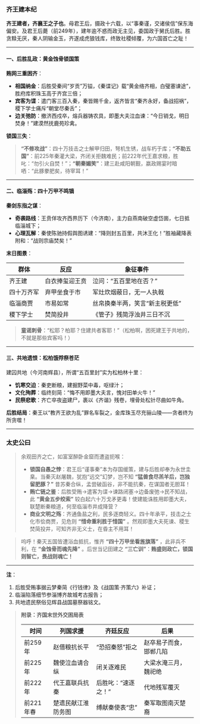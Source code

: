 ### **齐王建本纪**

**齐王建者，齐襄王之子也**。母君王后，摄政十六载，以“事秦谨，交诸侯信”保东海偏安。及君王后薨（前249年），建年逾不惑而政无主见，委国政于舅氏后胜。胜贪黩无厌，秦人阴输金玉，齐遂成虎狼钱库，终致社稷倾覆，为六国首亡之耻！

------

#### **一、后胜乱政：黄金蚀骨锁国策**

**贿网三重困齐**：

- **相国纳金**：后胜受秦间“岁贡”万镒，《秦谍记》载“黄金络齐相，白璧塞谏途”，胜府库积珠玉高于齐宫三倍；
- **宾客为谍**：遣门客三百入秦，秦皆赐千金，返齐皆言“秦齐永好，备战招祸”，稷下学士痛斥“朝堂尽秦舌”；
- **边关弛防**：撤济西戍卒，熔兵器铸农具，即墨大夫泣血谏：“今日销戈，明日焚身！”建漠然抚鹿苑珍禽。

**锁国三失**：

> **“不修攻战”**：四十万技击之士解甲归田，弩机生锈，战车朽于库；
>  ​**​“不助五国”​**​：前225年秦灌大梁，齐闭关拒魏难民；前222年代王嘉求粮，胜叱：“勿引火自焚！”；
>  ​**​“朝秦媚笑”​**​：建三赴咸阳朝觐，嬴政赐宴时暗哂：“此豚豢肥矣，待宰耳！”

------

#### **二、临淄殇：四十万甲不鸣镝**

**秦剑东指之谋**：

- **奇袭路线**：王贲佯攻齐西界历下（今济南），主力自燕南破空虚岱崮，七日抵临淄城下；
- **心理瓦解**：秦使陈驰持假舆图诱建：“降则封五百里，共沐王化！”胜袖藏降表附和：“战则宗庙焚矣！”

**末日图景**：

| **群体**   | **反应**       | **象征事件**                   |
| ---------- | -------------- | ------------------------------ |
| 齐王建     | 白衣捧玺迎王贲 | 泣问：“五百里地在否？”         |
| 四十万齐军 | 弃甲坐食于市   | 军灶炊烟蔽日，无一人执戟       |
| 临淄商贾   | 市易如常       | 丝帛换秦半两，笑言“新主税更低” |
| 稷下学士   | 焚简投井       | 《管子》残简浮浊井三日不沉     |

> **童谣刺骨**：“松耶？柏耶？住建共者客耶！”（松柏啊，困死建王于共地的，不就是那些宾客吗！）

------

#### **三、共地遗恨：松柏饿殍祭苍茫**

建囚共地（今河南辉县），所谓“五百里封”实为松柏林十里：

- **饥寒交迫**：秦吏断粮，建掘野菜中毒，呕绿汁；
- **文化殉葬**：临终刻简：“悔不用即墨大夫言，愧对田单火牛！”
- **民祭悲歌**：齐亡卒夜盗建尸，裹以《齐谐》残卷，埋骨处松针尽曲如牛角。

**后胜结局**：秦王以“教齐王欲为乱”罪名车裂之，金库珠玉尽充骊山陵——贪者终为所贪噬！

------

### **太史公曰**

> 余观田齐之亡，如富室醉卧金窟而遭盗扼喉：
>
> - **锁国自愚之悖**：君王后“谨事秦”本为存国缓策，建与后胜却奉为永世圭臬。当秦灭赵屠魏，犹抱“远交”幻梦，岂不知 **“猛兽食尽羔羊后，岂独留肥豚？”** 昔苏秦合纵，孟尝破函谷，非不能抗秦，在谋国者无胆耳！
> - **贿亡链之鉴**：后胜受贿→遣客为谍→谏路闭塞→边备废弛→民不知战，此 **“黄金五步绞索”** 较白起六十万戈矛更毒！使建能诛胜用即墨大夫，联楚断秦粮道，何至临淄市井成降营？
> - **商业文明之殇**：齐通鱼盐之利，民多逐商轻义。四十年承平，技击之士化市侩商贾，见危则 **“惜命重利胜于惜国”** 。然观即墨大夫死谏、稷生焚简投井，可知齐非无义士，在昏主不用耳！

> 呜呼！秦灭五国皆遭浴血抵抗，惟齐 **“四十万甲坐看旌旗落”** ，此非兵不利，在 **“金蚀骨而魂先降”** 。后世当记田建之 **“三亡训”**：**贿盛则政亡，锁国则智亡，畏战则魂亡！**

------

**注**：

1. 后胜受贿事据云梦秦简《行钱律》及《战国策·齐策六》补证；
2. 临淄陷落细节参淄博齐故城考古报告；
3. 共地遗民祭俗见辉县战国墓祭器铭文。

> **附录：齐国末世外交困局表**
>
> | **时间**  | **列国求援**       | **齐廷反应**       | **后果**               |
> | --------- | ------------------ | ------------------ | ---------------------- |
> | 前259年   | 赵借粮抗长平       | “恐招秦怒”拒之     | 赵卒易子而食，邯郸几陷 |
> | 前225年   | 魏使泣血请合纵     | 闭关逐难民         | 大梁水淹三月，魏祀绝   |
> | 前222年   | 代王嘉联兵抗秦     | 后胜叱：“速逐之！” | 代地残军覆灭           |
> | 前221年春 | 楚遗民献江淮防务图 | 缚献秦使表“忠”     | 秦军取图南灭楚裔       |